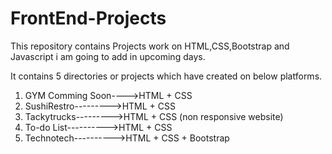 # FrontEnd-Projects

This repository contains Projects work on HTML,CSS,Bootstrap and Javascript i am going to add in upcoming days. 

It contains 5 directories or projects which have created on below platforms.

1. GYM Comming Soon---->HTML + CSS
2. SushiRestro--------->HTML + CSS
3. Tackytrucks--------->HTML + CSS (non responsive website)
4. To-do List---------->HTML + CSS 
5. Technotech---------->HTML + CSS + Bootstrap

